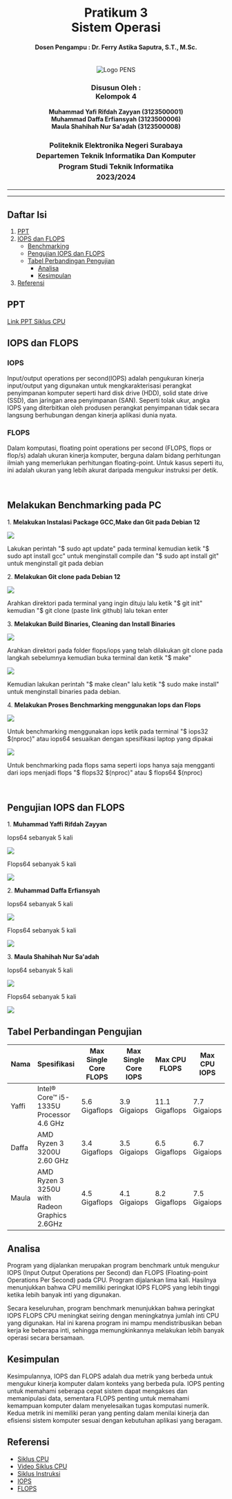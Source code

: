 <div align="center">
  <h1 style="text-align: center;font-weight: bold">Pratikum 3<br>Sistem Operasi</h1>
  <h4 style="text-align: center;">Dosen Pengampu : Dr. Ferry Astika Saputra, S.T., M.Sc.</h4>
</div>
<br/>
<div align="center">
  <img src="https://upload.wikimedia.org/wikipedia/id/4/44/Logo_PENS.png" alt="Logo PENS">
  <h3 style="text-align: center;">Disusun Oleh : <br>Kelompok 4</h3>
  <p style="text-align: center;">
    <strong>Muhammad Yafi Rifdah Zayyan (3123500001)</strong><br>
    <strong>Muhammad Daffa Erfiansyah (3123500006)</strong><br>
    <strong>Maula Shahihah Nur Sa'adah (3123500008)</strong>
  </p>

<h3 style="text-align: center;line-height: 1.5">Politeknik Elektronika Negeri Surabaya<br>Departemen Teknik Informatika Dan Komputer<br>Program Studi Teknik Informatika<br>2023/2024</h3>
  <hr><hr>
</div>

## Daftar Isi

1. [PPT](#ppt)
2. [IOPS dan FLOPS](#iops-flops)
   - [Benchmarking](#benchmarking)
   - [Pengujian IOPS dan FLOPS](#pengujian-iops-flops)
   - [Tabel Perbandingan Pengujian](#tabel-perbandingan-pengujian)
     - [Analisa](#analisa-pengujian)
     - [Kesimpulan](#kesimpulan)
3. [Referensi](#referensi)

## PPT
[Link PPT Siklus CPU](https://www.canva.com/design/DAF_RTHy4wk/7QWlAIIeue3ksGOfXBmg9Q/edit?utm_content=DAF_RTHy4wk&utm_campaign=designshare&utm_medium=link2&utm_source=sharebutton)
</br>

## IOPS dan FLOPS

<h3>IOPS</h3>

<p>Input/output operations per second(IOPS) adalah pengukuran kinerja input/output yang digunakan untuk mengkarakterisasi perangkat penyimpanan komputer seperti hard disk drive (HDD), solid state drive (SSD), dan jaringan area penyimpanan (SAN). Seperti tolak ukur, angka IOPS yang diterbitkan oleh produsen perangkat penyimpanan tidak secara langsung berhubungan dengan kinerja aplikasi dunia nyata.</p>

<h3>FLOPS</h3>

<p>Dalam komputasi, floating point operations per second (FLOPS, flops or flop/s) adalah ukuran kinerja komputer, berguna dalam bidang perhitungan ilmiah yang memerlukan perhitungan floating-point. Untuk kasus seperti itu, ini adalah ukuran yang lebih akurat daripada mengukur instruksi per detik.</p>
</br>

## Melakukan Benchmarking pada PC

<p>1.  <strong>Melakukan Instalasi Package GCC,Make dan Git pada Debian 12</strong></p>
<img src="https://github.com/YafiRiifdah/SysOp_3123500001/blob/main/Minggu%203/Image/sudo-apt-update.png">
<p>Lakukan perintah "$ sudo apt update" pada terminal kemudian ketik "$ sudo apt install gcc" untuk menginstall compile dan "$ sudo apt install git" untuk menginstall git pada debian</p>

<p>2. <strong>Melakukan Git clone pada Debian 12</strong></p>
<img src="https://github.com/YafiRiifdah/SysOp_3123500001/blob/main/Minggu%203/Image/IMG_Git%20clone.png">
<p>Arahkan direktori pada terminal yang ingin dituju lalu ketik "$ git init" kemudian "$ git clone (paste link github) lalu tekan enter</p>

<p>3. <strong>Melakukan Build Binaries, Cleaning dan Install Binaries</strong></p>
<img src="https://github.com/YafiRiifdah/SysOp_3123500001/blob/main/Minggu%203/Image/make.png">
<p>Arahkan direktori pada folder flops/iops yang telah dilakukan git clone pada langkah sebelumnya kemudian buka terminal dan ketik "$ make"</p>
<img src="https://github.com/YafiRiifdah/SysOp_3123500001/blob/main/Minggu%203/Image/make-clean.png">
<p>Kemudian lakukan perintah "$ make clean" lalu ketik "$ sudo make install" untuk menginstall binaries pada debian.</p>

<p>4. <strong>Melakukan Proses Benchmarking menggunakan Iops dan Flops</strong></p>
<img src="https://github.com/YafiRiifdah/SysOp_3123500001/blob/main/Minggu%203/Image/iops64.png">
<p>Untuk benchmarking menggunakan iops ketik pada terminal "$ iops32 $(nproc)" atau iops64 sesuaikan dengan spesifikasi laptop yang dipakai</p>
<img src="https://github.com/YafiRiifdah/SysOp_3123500001/blob/main/Minggu%203/Image/IMG_FLOPS64.png">
<p>Untuk benchmarking pada flops sama seperti iops hanya saja mengganti dari iops menjadi flops "$ flops32 $(nproc)" atau $ flops64 $(nproc)</p>
</br>

## Pengujian IOPS dan FLOPS

<p>1.  <strong>Muhammad Yaffi Rifdah Zayyan</strong></p>

<p>Iops64 sebanyak 5 kali</p>
<img src="https://github.com/YafiRiifdah/SysOp_3123500001/blob/main/Minggu%203/Image/yaffi-iops64.jpeg">

<p>Flops64 sebanyak 5 kali</p>
<img src="https://github.com/YafiRiifdah/SysOp_3123500001/blob/main/Minggu%203/Image/yaffi-flops64.jpeg">

<p>2.  <strong>Muhammad Daffa Erfiansyah</strong></p>

<p>Iops64 sebanyak 5 kali</p>
<img src="https://github.com/maulaasn/SysOp-3123500008/blob/main/week-3/img/daffa-iops64.jpeg">

<p>Flops64 sebanyak 5 kali</p>
<img src="https://github.com/maulaasn/SysOp-3123500008/blob/main/week-3/img/daffa-flops64.jpeg">

<p>3.  <strong>Maula Shahihah Nur Sa'adah</strong></p>

<p>Iops64 sebanyak 5 kali</p>
<img src="https://github.com/maulaasn/SysOp-3123500008/blob/main/week-3/img/maula-iops64.png">

<p>Flops64 sebanyak 5 kali</p>
<img src="https://github.com/maulaasn/SysOp-3123500008/blob/main/week-3/img/maula-flops64.png"

</br>

## Tabel Perbandingan Pengujian

| Nama  | Spesifikasi                                   | Max Single Core FLOPS | Max Single Core IOPS | Max CPU FLOPS    | Max CPU IOPS   |
| ----- | --------------------------------------------- | --------------------- | -------------------- | ---------------- | ---------------|
| Yaffi | Intel® Core™ i5-1335U Processor  4.6 GHz      |  5.6 Gigaflops        | 3.9 Gigaiops         | 11.1 Gigaflops   | 7.7 Gigaiops   |
| Daffa | AMD Ryzen 3 3200U 2.60 GHz                    |  3.4 Gigaflops        | 3.5 Gigaiops         | 6.5  Gigaflops   | 6.7 Gigaiops   |
| Maula | AMD Ryzen 3 3250U with Radeon Graphics 2.6GHz |  4.5 Gigaflops        | 4.1 Gigaiops         | 8.2  Gigaflops   | 7.5 Gigaiops   |

## Analisa

<p>Program yang dijalankan merupakan program benchmark untuk mengukur IOPS (Input Output Operations per Second) dan FLOPS (Floating-point Operations Per Second) pada CPU. Program dijalankan lima kali. Hasilnya menunjukkan bahwa CPU memiliki peringkat IOPS FLOPS yang lebih tinggi ketika lebih banyak inti yang digunakan.</p>

<p>Secara keseluruhan, program benchmark menunjukkan bahwa peringkat IOPS FLOPS CPU meningkat seiring dengan meningkatnya jumlah inti CPU yang digunakan. Hal ini karena program ini mampu mendistribusikan beban kerja ke beberapa inti, sehingga memungkinkannya melakukan lebih banyak operasi secara bersamaan.
</p>

## Kesimpulan

<p>Kesimpulannya, IOPS dan FLOPS adalah dua metrik yang berbeda untuk mengukur kinerja komputer dalam konteks yang berbeda pula. IOPS penting untuk memahami seberapa cepat sistem dapat mengakses dan memanipulasi data, sementara FLOPS penting untuk memahami kemampuan komputer dalam menyelesaikan tugas komputasi numerik. Kedua metrik ini memiliki peran yang penting dalam menilai kinerja dan efisiensi sistem komputer sesuai dengan kebutuhan aplikasi yang beragam.</p>

## Referensi

- [Siklus CPU](https://arifchairulanam.blogspot.com/2018/01/pengertian-dari-fetchingdecoding-dan.html)
- [Video Siklus CPU](https://www.youtube.com/watch?v=jFDMZpkUWCw)
- [Siklus Instruksi](https://saddamzakkir25.blogspot.com/2016/04/siklus-intruksi-fetch-cycle-dan-execute.html)
- [IOPS](https://en.wikipedia.org/wiki/IOPS)
- [FLOPS](https://en.wikipedia.org/wiki/FLOPS)
